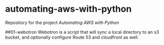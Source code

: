 # automating-aws-with-python
Repository for the project *Automating AWS with Python*

##01-webotron
Webotron is a script that will sync a local directory to an s3 bucket, and optionally configure Route 53 and cloudfront as well.
